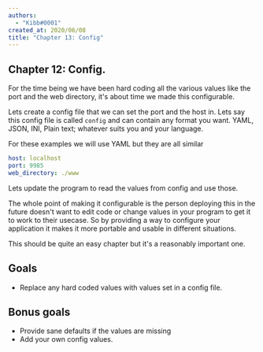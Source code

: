 ```yaml
---
authors:
  - "Kibb#0001"
created_at: 2020/06/08
title: "Chapter 13: Config"
---
```


## Chapter 12: Config.

For the time being we have been hard coding all the various values like the port and the web directory,
it's about time we made this configurable.

Lets create a config file that we can set the port and the host in. Lets say this config file is called `config`
and can contain any format you want. YAML, JSON, INI, Plain text; whatever suits you and your language.

For these examples we will use YAML but they are all similar

```yaml
host: localhost
port: 9985
web_directory: ./www
```

Lets update the program to read the values from config and use those.

The whole point of making it configurable is the person deploying this in the future doesn't want to edit code or
change values in your program to get it to work to their usecase. So by providing a way to configure your application
it makes it more portable and usable in different situations.

This should be quite an easy chapter but it's a reasonably important one.

## Goals

- Replace any hard coded values with values set in a config file.

## Bonus goals

- Provide sane defaults if the values are missing
- Add your own config values.
